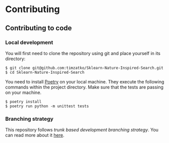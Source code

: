 # Contributing

## Contributing to code

### Local development

You will first need to clone the repository using git and place yourself in its directory:

```shell script
$ git clone git@github.com:timzatko/Sklearn-Nature-Inspired-Search.git
$ cd Sklearn-Nature-Inspired-Search
```

You need to install [Poetry](https://python-poetry.org/docs/#introduction) on your local machine. They execute the following commands within the project directory. Make sure that the tests are passing on your machine. 

```shell script
$ poetry install
$ poetry run python -m unittest tests
```

### Branching strategy

This repository follows _trunk based development branching strategy_. You can read more about it [here](https://trunkbaseddevelopment.com/).